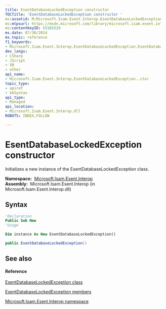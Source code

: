 ```yaml
---
title: EsentDatabaseLockedException constructor 
TOCTitle: 'EsentDatabaseLockedException constructor '
ms:assetid: M:Microsoft.Isam.Esent.Interop.EsentDatabaseLockedException.#ctor
ms:mtpsurl: https://msdn.microsoft.com/library/microsoft.isam.esent.interop.esentdatabaselockedexception.esentdatabaselockedexception(v=EXCHG.10)
ms:contentKeyID: 55101529
ms.date: 07/30/2014
ms.topic: reference
f1_keywords:
- Microsoft.Isam.Esent.Interop.EsentDatabaseLockedException.EsentDatabaseLockedException
dev_langs:
- CSharp
- JScript
- VB
- other
api_name: 
- Microsoft.Isam.Esent.Interop.EsentDatabaseLockedException..ctor
topic_type: 
- apiref
- kbSyntax
api_type: 
- Managed
api_location: 
- Microsoft.Isam.Esent.Interop.dll
ROBOTS: INDEX,FOLLOW

---
```


# EsentDatabaseLockedException constructor

Initializes a new instance of the EsentDatabaseLockedException class.

**Namespace:**  [Microsoft.Isam.Esent.Interop](./microsoft.isam.esent.interop-namespace.md)  
**Assembly:**  Microsoft.Isam.Esent.Interop (in Microsoft.Isam.Esent.Interop.dll)

## Syntax

``` vb
'Declaration
Public Sub New
'Usage

Dim instance As New EsentDatabaseLockedException()
```

``` csharp
public EsentDatabaseLockedException()
```

## See also

#### Reference

[EsentDatabaseLockedException class](./esentdatabaselockedexception-class.md)

[EsentDatabaseLockedException members](./esentdatabaselockedexception-members.md)

[Microsoft.Isam.Esent.Interop namespace](./microsoft.isam.esent.interop-namespace.md)
